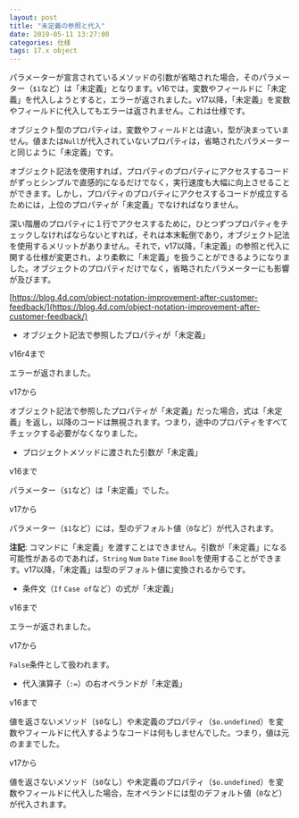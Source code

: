 ```yaml
---
layout: post
title: "未定義の参照と代入"
date: 2019-05-11 13:27:00
categories: 仕様
tags: 17.x object
---
```


パラメーターが宣言されているメソッドの引数が省略された場合，そのパラメーター（``$1``など）は「未定義」となります。v16では，変数やフィールドに「未定義」を代入しようとすると，エラーが返されました。v17以降，「未定義」を変数やフィールドに代入してもエラーは返されません。これは仕様です。

オブジェクト型のプロパティは，変数やフィールドとは違い，型が決まっていません。値または``Null``が代入されていないプロパティは，省略されたパラメーターと同じように「未定義」です。

オブジェクト記法を使用すれば，プロパティのプロパティにアクセスするコードがずっとシンプルで直感的になるだけでなく，実行速度も大幅に向上させることができます。しかし，プロパティのプロパティにアクセスするコードが成立するためには，上位のプロパティが「未定義」でなければなりません。

深い階層のプロパティに１行でアクセスするために，ひとつずつプロパティをチェックしなければならないとすれば，それは本末転倒であり，オブジェクト記法を使用するメリットがありません。それで，v17以降，「未定義」の参照と代入に関する仕様が変更され，より柔軟に「未定義」を扱うことができるようになりました。オブジェクトのプロパティだけでなく，省略されたパラメーターにも影響が及びます。

<i class="fa fa-external-link" aria-hidden="true"></i> [https://blog.4d.com/object-notation-improvement-after-customer-feedback/](https://blog.4d.com/object-notation-improvement-after-customer-feedback/)

* オブジェクト記法で参照したプロパティが「未定義」

v16r4まで

エラーが返されました。

v17から

オブジェクト記法で参照したプロパティが「未定義」だった場合，式は「未定義」を返し，以降のコードは無視されます。つまり，途中のプロパティをすべてチェックする必要がなくなりました。

* プロジェクトメソッドに渡された引数が「未定義」

v16まで

パラメーター（``$1``など）は「未定義」でした。

v17から

パラメーター（``$1``など）には，型のデフォルト値（``0``など）が代入されます。

**注記**: コマンドに「未定義」を渡すことはできません。引数が「未定義」になる可能性があるのであれば，``String`` ``Num`` ``Date`` ``Time`` ``Bool``を使用することができます。v17以降，「未定義」は型のデフォルト値に変換されるからです。

* 条件文（``If`` ``Case of``など）の式が「未定義」

v16まで

エラーが返されました。

v17から

``False``条件として扱われます。

* 代入演算子（``:=``）の右オペランドが「未定義」

v16まで

値を返さないメソッド（``$0``なし）や未定義のプロパティ（``$o.undefined``）を変数やフィールドに代入するようなコードは何もしませんでした。つまり，値は元のままでした。

v17から

値を返さないメソッド（``$0``なし）や未定義のプロパティ（``$o.undefined``）を変数やフィールドに代入した場合，左オペランドには型のデフォルト値（``0``など）が代入されます。
